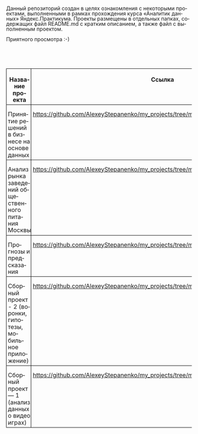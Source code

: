<!DOCTYPE HTML PUBLIC "-//W3C//DTD HTML 4.0 Transitional//EN">
<html>
<head>
<meta http-equiv="content-type" content="text/html; charset=utf-8"/>
	
<style type="text/css">
		@page { margin: 2cm }
		p { margin-bottom: 0.25cm; line-height: 115% }
		td p { margin-bottom: 0cm }
		a:link { so-language: zxx }
	</style>
</head>
<body lang="ru-RU" dir="ltr">
<p style="margin-bottom: 0cm; line-height: 100%">Данный
репозиторий создан в целях ознакомления
с некоторыми проектами, выполненными
в рамках прохождения курса «Аналитик
данных» Яндекс.Практикума. Проекты
размещены в отдельных папках, содержащих
файл README.md с кратким описанием, а также
файл с выполненным проектом. 
</p>
<p style="margin-bottom: 0cm; line-height: 100%">Приятного
просмотра :-)</p>
<p style="margin-bottom: 0cm; line-height: 100%"><br/>

</p>
<p style="margin-bottom: 0cm; line-height: 100%"><br/>

</p>
<table width="60%" cellpadding="4" cellspacing="0">
	<col width="85*">
	<col width="150*">
	<tr valign="top">
		<td width="33%" style="border-top: 1px solid #000000; border-bottom: 1px solid #000000; border-left: 1px solid #000000; border-right: none; padding-top: 0.1cm; padding-bottom: 0.1cm; padding-left: 0.1cm; padding-right: 0cm">
			<p align="center"><b>Название проекта</b></p>
		</td>
		<td width="67%" style="border: 1px solid #000000; padding: 0.1cm">
			<p align="center"><b>Ссылка</b></p>
		</td>
	</tr>
	<tr valign="top">
		<td width="33%" style="border-top: none; border-bottom: 1px solid #000000; border-left: 1px solid #000000; border-right: none; padding-top: 0cm; padding-bottom: 0.1cm; padding-left: 0.1cm; padding-right: 0cm">
			<p>Принятие решений в бизнесе на основе
			данных</p>
		</td>
		<td width="67%" style="border-top: none; border-bottom: 1px solid #000000; border-left: 1px solid #000000; border-right: 1px solid #000000; padding-top: 0cm; padding-bottom: 0.1cm; padding-left: 0.1cm; padding-right: 0.1cm">
			<p><a href="https://github.com/AlexeyStepanenko/my_projects/tree/master/ab_testing_business_analysis">https://github.com/AlexeyStepanenko/my_projects/tree/master/ab_testing_business_analysis</a></p>
		</td>
	</tr>
	<tr valign="top">
		<td width="33%" style="border-top: none; border-bottom: 1px solid #000000; border-left: 1px solid #000000; border-right: none; padding-top: 0cm; padding-bottom: 0.1cm; padding-left: 0.1cm; padding-right: 0cm">
			<p>Анализ рынка заведений общественного
			питания Москвы</p>
		</td>
		<td width="67%" style="border-top: none; border-bottom: 1px solid #000000; border-left: 1px solid #000000; border-right: 1px solid #000000; padding-top: 0cm; padding-bottom: 0.1cm; padding-left: 0.1cm; padding-right: 0.1cm">
			<p><a href="https://github.com/AlexeyStepanenko/my_projects/tree/master/fast_food_and_restaurants">https://github.com/AlexeyStepanenko/my_projects/tree/master/fast_food_and_restaurants</a></p>
		</td>
	</tr>
	<tr valign="top">
		<td width="33%" style="border-top: none; border-bottom: 1px solid #000000; border-left: 1px solid #000000; border-right: none; padding-top: 0cm; padding-bottom: 0.1cm; padding-left: 0.1cm; padding-right: 0cm">
			<p>Прогнозы и предсказания</p>
		</td>
		<td width="67%" style="border-top: none; border-bottom: 1px solid #000000; border-left: 1px solid #000000; border-right: 1px solid #000000; padding-top: 0cm; padding-bottom: 0.1cm; padding-left: 0.1cm; padding-right: 0.1cm">
			<p><a href="https://github.com/AlexeyStepanenko/my_projects/tree/master/machine_learning_forecasting">https://github.com/AlexeyStepanenko/my_projects/tree/master/machine_learning_forecasting</a></p>
			<p><br/>

</p>
		</td>
	</tr>
	<tr valign="top">
		<td width="33%" style="border-top: none; border-bottom: 1px solid #000000; border-left: 1px solid #000000; border-right: none; padding-top: 0cm; padding-bottom: 0.1cm; padding-left: 0.1cm; padding-right: 0cm">
			<p>Сборный проект - 2 (воронки, гипотезы,
			мобильное приложение)</p>
		</td>
		<td width="67%" style="border-top: none; border-bottom: 1px solid #000000; border-left: 1px solid #000000; border-right: 1px solid #000000; padding-top: 0cm; padding-bottom: 0.1cm; padding-left: 0.1cm; padding-right: 0.1cm">
			<p><a href="https://github.com/AlexeyStepanenko/my_projects/tree/master/mobile_app_analysis">https://github.com/AlexeyStepanenko/my_projects/tree/master/mobile_app_analysis</a></p>
			<p><br/>

</p>
		</td>
	</tr>
	<tr valign="top">
		<td width="33%" style="border-top: none; border-bottom: 1px solid #000000; border-left: 1px solid #000000; border-right: none; padding-top: 0cm; padding-bottom: 0.1cm; padding-left: 0.1cm; padding-right: 0cm">
			<p>Сборный проект — 1 (анализ данных о
			видео играх) 
			</p>
		</td>
		<td width="67%" style="border-top: none; border-bottom: 1px solid #000000; border-left: 1px solid #000000; border-right: 1px solid #000000; padding-top: 0cm; padding-bottom: 0.1cm; padding-left: 0.1cm; padding-right: 0.1cm">
			<p><a href="https://github.com/AlexeyStepanenko/my_projects/tree/master/video_games_history_data">https://github.com/AlexeyStepanenko/my_projects/tree/master/video_games_history_data</a></p>
			<p><br/>

</p>
		</td>
	</tr>
</table>
<p style="margin-bottom: 0cm; line-height: 100%"><br/>

</p>
</body>
</html>
